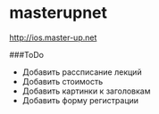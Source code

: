 masterupnet
===========

http://ios.master-up.net

###ToDo
+ Добавить рассписание лекций
+ Добавить стоимость
+ Добавить картинки к заголовкам
+ Добавить форму регистрации